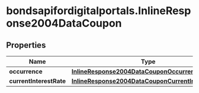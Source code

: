 # bondsapifordigitalportals.InlineResponse2004DataCoupon

## Properties

Name | Type | Description | Notes
------------ | ------------- | ------------- | -------------
**occurrence** | [**InlineResponse2004DataCouponOccurrence**](InlineResponse2004DataCouponOccurrence.md) |  | [optional] 
**currentInterestRate** | [**InlineResponse2004DataCouponCurrentInterestRate**](InlineResponse2004DataCouponCurrentInterestRate.md) |  | [optional] 


